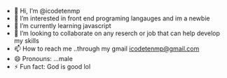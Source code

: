 - 👋 Hi, I’m @icodetenmp
- 👀 I’m interested in front end programing langauges and im a newbie
- 🌱 I’m currently learning javascript
- 💞️ I’m looking to collaborate on any reserch or job that can help develop my skills
- 📫 How to reach me ..through my gmail icodetenmp@gmail.com
- 😄 Pronouns: ...male 
- ⚡ Fun fact: God is good lol

<!---
icodetenmp/icodetenmp is a ✨ special ✨ repository because its `README.md` (this file) appears on your GitHub profile.
You can click the Preview link to take a look at your changes.
--->
